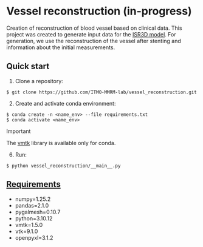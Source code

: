# Vessel reconstruction (in-progress)
Creation of reconstruction of blood vessel based on clinical data.
This project was created to generate input data for the [ISR3D model](https://github.com/ISR3D/ISR3D). 
For generation, we use the reconstruction of the vessel after stenting and information about the initial measurements.

## Quick start
1. Clone a repository:
```console
$ git clone https://github.com/ITMO-MMRM-lab/vessel_reconstruction.git
```

2. Create and activate conda environment:
```console
$ conda create -n <name_env> --file requirements.txt
$ conda activate <name_env> 
```

>[!IMPORTANT]
> The [vmtk](http://www.vmtk.org/download/) library is available only for conda.

6. Run: 
```console
$ python vessel_reconstruction/__main__.py
```
## [Requirements](requirements.txt)
- numpy=1.25.2
- pandas=2.1.0
- pygalmesh=0.10.7
- python=3.10.12
- vmtk=1.5.0
- vtk=9.1.0
- openpyxl=3.1.2
